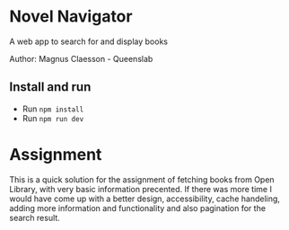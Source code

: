 # Novel Navigator

A web app to search for and display books

Author: Magnus Claesson - Queenslab

## Install and run

* Run `npm install`
* Run `npm run dev`

# Assignment

This is a quick solution for the assignment of fetching books from Open Library, with very basic information precented. If there was more time I would have come up with a better design, accessibility, cache handeling, adding more information and functionality and also pagination for the search result. 
